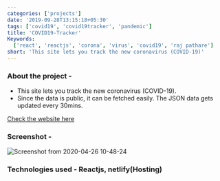 ```yaml
---
categories: ['projects']
date: '2019-09-28T13:15:18+05:30'
tags: ['covid19', 'covid19tracker', 'pandemic']
title: 'COVID19-Tracker'
Keywords:
  ['react', 'reactjs', 'corona', 'virus', 'covid19', 'raj pathare']
short: 'This site lets you track the new coronavirus (COVID-19)'
---
```



### About the project -
- This site lets you track the new coronavirus (COVID-19).
- Since the data is public, it can be fetched easily. The JSON data gets updated every 30mins.

[Check the website here](https://covid19-info-tracker.netlify.app/)

### Screenshot - 

![Screenshot from 2020-04-26 10-48-24](https://user-images.githubusercontent.com/31897425/80298665-40d44800-87ac-11ea-8d3f-c98a666aee32.png)


### Technologies used - Reactjs, netlify(Hosting)




